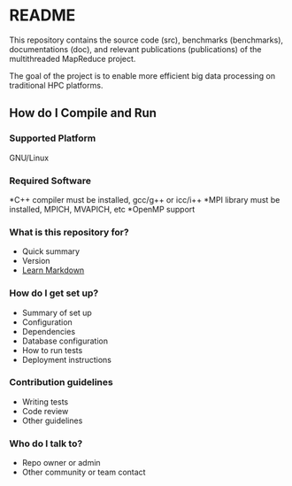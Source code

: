 # README #

This repository contains the source code (src), benchmarks (benchmarks), documentations (doc), and relevant publications (publications) of the multithreaded MapReduce project.

The goal of the project is to enable more efficient big data processing on traditional HPC platforms.

## How do I Compile and Run ##
### Supported Platform ###
GNU/Linux

### Required Software ###
*C++ compiler must be installed, gcc/g++ or icc/i++
*MPI library must be installed, MPICH, MVAPICH, etc
*OpenMP support
 
### What is this repository for? ###

* Quick summary
* Version
* [Learn Markdown](https://bitbucket.org/tutorials/markdowndemo)

### How do I get set up? ###

* Summary of set up
* Configuration
* Dependencies
* Database configuration
* How to run tests
* Deployment instructions

### Contribution guidelines ###

* Writing tests
* Code review
* Other guidelines

### Who do I talk to? ###

* Repo owner or admin
* Other community or team contact